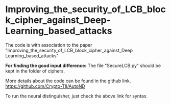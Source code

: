 # Improving_the_security_of_LCB_block_cipher_against_Deep-Learning_based_attacks
The code is with association to the paper "Improving_the_security_of_LCB_block_cipher_against_Deep Learning_based_attacks"

**For finding the good input difference:**
The file "SecureLCB.py" should be kept in the folder of ciphers. 

More details about the code can be found in the github link. https://github.com/Crypto-TII/AutoND

To run the neural distinguisher, just check the above link for syntax. 
